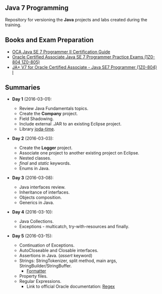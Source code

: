 ## Java 7 Programming
Repository for versioning the **Java** projects and labs created during the training.

## Books and Exam Preparation
* [OCA Java SE 7 Programmer II Certification Guide](http://www.amazon.co.uk/gp/product/161729148X?keywords=java%20se%207%20programmer%20exams&qid=1457035059&ref_=sr_1_5&sr=8-5)
* [Oracle Certified Associate Java SE 7 Programmer Practice Exams (1Z0-804 1Z0-805)](http://www.amazon.co.uk/gp/product/1430247649?keywords=java%20se%207%20programmer%20exams&qid=1457035059&ref_=sr_1_3&sr=8-3)
* [JA+ V7 for Oracle Certified Associate - Java SE7 Programmer (1Z0-804) I](http://enthuware.com/index.php/mock-exams/oracle-certified-professional/ocpjp-7-questions)

## Summaries
* **Day 1** (2016-03-01):
  * Review Java Fundamentals topics.
  * Create the **Company** project.
  * Field Shadowing.
  * Include external .JAR to an existing Eclipse project.
  * Library [joda-time](http://www.joda.org/joda-time/).

* **Day 2** (2016-03-03):
  * Create the **Logger** project.
  * Associate one project to another existing project on Eclipse.
  * Nested classes.
  * *final* and *static* keywords.
  * Enums in Java.

* **Day 3** (2016-03-08):
  * Java interfaces review.
  * Inheritance of interfaces.
  * Objects composition.
  * Generics in Java.

* **Day 4** (2016-03-10):
  * Java Collections.
  * Exceptions - multicatch, try-with-resources and finally.

* **Day 5** (2016-03-15):
  * Continuation of Exceptions.
  * AutoCloseable and Closable interfaces.
  * Assertions in Java. (*assert* keyword)
  * Strings: StringTokenizer, split method, main args, StringBuilder/StringBuffer.
    * [Formatter](https://docs.oracle.com/javase/7/docs/api/java/util/Formatter.html)
  * Property files.
  * Regular Expressions.
    * Link to official Oracle documentation: [Regex](https://docs.oracle.com/javase/tutorial/essential/regex/index.html)
